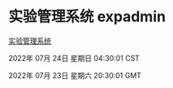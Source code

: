 # 实验管理系统 expadmin
[实验管理系统](http://219.139.196.104:56808/expadmin-782313d2-e1b1-4ea7-932e-3a55e6a1a4d0/)

2022年 07月 24日 星期日 04:30:01 CST

2022年 07月 23日 星期六 20:30:01 GMT
